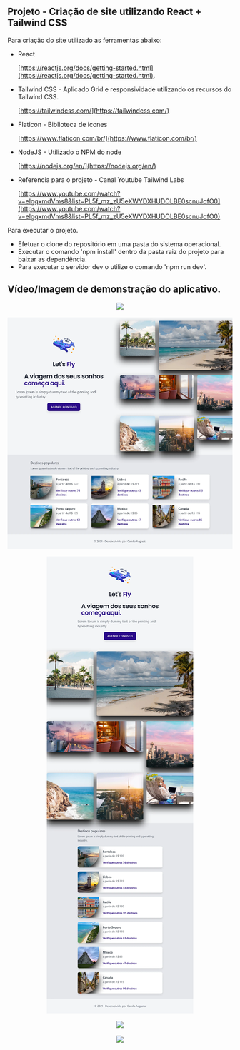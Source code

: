 ## Projeto - Criação de site utilizando React + Tailwind CSS

Para criação do site utilizado as ferramentas abaixo:

- React 

   [https://reactjs.org/docs/getting-started.html](https://reactjs.org/docs/getting-started.html).

- Tailwind CSS - Aplicado Grid e responsividade utilizando os recursos do Tailwind CSS.

   [https://tailwindcss.com/](https://tailwindcss.com/)

- Flaticon - Biblioteca de icones

   [https://www.flaticon.com/br/](https://www.flaticon.com/br/)

- NodeJS - Utilizado o NPM do node 

   [https://nodejs.org/en/](https://nodejs.org/en/)

- Referencia para o projeto - Canal Youtube Tailwind Labs 

   [https://www.youtube.com/watch?v=elgqxmdVms8&list=PL5f_mz_zU5eXWYDXHUDOLBE0scnuJofO0](https://www.youtube.com/watch?v=elgqxmdVms8&list=PL5f_mz_zU5eXWYDXHUDOLBE0scnuJofO0)


Para executar o projeto.

- Efetuar o clone do repositório em uma pasta do sistema operacional.
- Executar o comando 'npm install' dentro da pasta raiz do projeto para baixar as dependência.
- Para executar o servidor dev o utilize o comando 'npm run dev'.



## Vídeo/Imagem de demonstração do aplicativo.

<p align="center">
   <img src="https://github.com/camila-github/projeto-react-tailwind-css/blob/main/docs/video-mobile-.webp"/>
</p>

<p align="center" width="400px">
   <img src="https://github.com/camila-github/projeto-react-tailwind-css/blob/main/docs/img-desk.webp"/>
</p>

<p align="center" width="200px">
   <img src="https://github.com/camila-github/projeto-react-tailwind-css/blob/main/docs/img-responsive.webp"/>
</p>


<p align="center">
   <img src="https://github.com/camila-github/projeto-react-tailwind-css/blob/main/docs/video-mobile--.mp4"/>
</p>

<p align="center">
   <img src="https://github.com/camila-github/projeto-react-tailwind-css/blob/main/docs/video-desk--.mp4"/>
</p>



